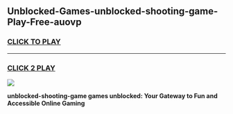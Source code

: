 
## Unblocked-Games-unblocked-shooting-game-Play-Free-auovp
<h3>
<a href="https://premium76.site?title=unblocked-shooting-game&ref=18A1">CLICK TO PLAY</a></h3>
<hr>

<h3>
<a href="https://premium76.site?title=unblocked-shooting-game&ref=18A1">CLICK 2 PLAY</a>
  
</h3>

<a href="https://premium76.site?title=unblocked-shooting-game&ref=18A1"><img src="https://clearcache.store/games.png"></a>


**unblocked-shooting-game games unblocked: Your Gateway to Fun and Accessible Online Gaming**
